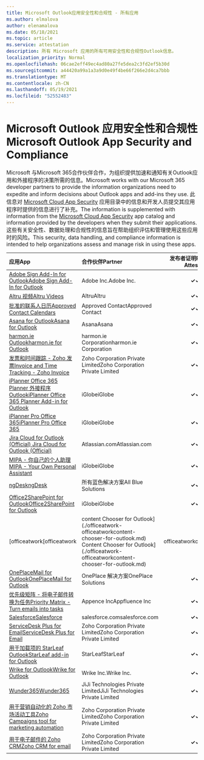 ```yaml
---
title: Microsoft Outlook应用安全性和合规性 - 所有应用
ms.author: elmalova
author: elenamalova
ms.date: 05/18/2021
ms.topic: article
ms.service: attestation
description: 所有 Microsoft 应用的所有可用安全性和合规性Outlook信息。
localization_priority: Normal
ms.openlocfilehash: 06cae2eff49ec4ad80a27fe5dea2c3fd2ef5b30d
ms.sourcegitcommit: a44420a99a1a3a9d0e49f4be66f266e2d4ca7bbb
ms.translationtype: MT
ms.contentlocale: zh-CN
ms.lasthandoff: 05/19/2021
ms.locfileid: "52552483"
---
```

# <a name="microsoft-outlook-app-security-and-compliance"></a><span data-ttu-id="bff19-103">Microsoft Outlook 应用安全性和合规性</span><span class="sxs-lookup"><span data-stu-id="bff19-103">Microsoft Outlook App Security and Compliance</span></span>

<span data-ttu-id="bff19-104">Microsoft 与Microsoft 365合作伙伴合作，为组织提供加速和通知有关Outlook应用和外接程序的决策所需的信息。</span><span class="sxs-lookup"><span data-stu-id="bff19-104">Microsoft works with our Microsoft 365 developer partners to provide the information organizations need to expedite and inform decisions about Outlook apps and add-ins they use.</span></span> <span data-ttu-id="bff19-105">此信息对 [Microsoft Cloud App Security](https://www.microsoft.com/en-us/enterprise-mobility-security/cloud-app-security) 应用目录中的信息和开发人员提交其应用程序时提供的信息进行了补充。</span><span class="sxs-lookup"><span data-stu-id="bff19-105">The information is supplemented with information from the [Microsoft Cloud App Security](https://www.microsoft.com/en-us/enterprise-mobility-security/cloud-app-security) app catalog and information provided by the developers when they submit their applications.</span></span> <span data-ttu-id="bff19-106">这些有关安全性、数据处理和合规性的信息旨在帮助组织评估和管理使用这些应用时的风险。</span><span class="sxs-lookup"><span data-stu-id="bff19-106">This security, data handling, and compliance information is intended to help organizations assess and manage risk in using these apps.</span></span>

| <span data-ttu-id="bff19-107">**应用**</span><span class="sxs-lookup"><span data-stu-id="bff19-107">**App**</span></span> | <span data-ttu-id="bff19-108">**合作伙伴**</span><span class="sxs-lookup"><span data-stu-id="bff19-108">**Partner**</span></span> | <span data-ttu-id="bff19-109">**发布者证明**</span><span class="sxs-lookup"><span data-stu-id="bff19-109">**Publisher Attested**</span></span> | <span data-ttu-id="bff19-110">**认证**</span><span class="sxs-lookup"><span data-stu-id="bff19-110">**Certified**</span></span> |
|:--------|:------------|:----------------------:|:-------------:|
| [<span data-ttu-id="bff19-111">Adobe Sign Add-In for Outlook</span><span class="sxs-lookup"><span data-stu-id="bff19-111">Adobe Sign Add-In for Outlook</span></span>](./adobe-inc-sign-add-in-for-outlook.md) | <span data-ttu-id="bff19-112">Adobe Inc.</span><span class="sxs-lookup"><span data-stu-id="bff19-112">Adobe Inc.</span></span> | <span data-ttu-id="bff19-113">**✓**</span><span class="sxs-lookup"><span data-stu-id="bff19-113">**✓**</span></span> | <img alt="Certified application badge" src="../media/certified-badge.png" height="25" width="25" /> |
| [<span data-ttu-id="bff19-114">Altru 视频</span><span class="sxs-lookup"><span data-stu-id="bff19-114">Altru Videos</span></span>](./altru-videos.md) | <span data-ttu-id="bff19-115">Altru</span><span class="sxs-lookup"><span data-stu-id="bff19-115">Altru</span></span> | <span data-ttu-id="bff19-116">**✓**</span><span class="sxs-lookup"><span data-stu-id="bff19-116">**✓**</span></span> |  |
| [<span data-ttu-id="bff19-117">批准的联系人日历</span><span class="sxs-lookup"><span data-stu-id="bff19-117">Approved Contact Calendars</span></span>](./approved-contact-calendars.md) | <span data-ttu-id="bff19-118">Approved Contact</span><span class="sxs-lookup"><span data-stu-id="bff19-118">Approved Contact</span></span> | <span data-ttu-id="bff19-119">**✓**</span><span class="sxs-lookup"><span data-stu-id="bff19-119">**✓**</span></span> |  |
| [<span data-ttu-id="bff19-120">Asana for Outlook</span><span class="sxs-lookup"><span data-stu-id="bff19-120">Asana for Outlook</span></span>](./asana-for-outlook.md) | <span data-ttu-id="bff19-121">Asana</span><span class="sxs-lookup"><span data-stu-id="bff19-121">Asana</span></span> | <span data-ttu-id="bff19-122">**✓**</span><span class="sxs-lookup"><span data-stu-id="bff19-122">**✓**</span></span> |  |
| [<span data-ttu-id="bff19-123">harmon.ie Outlook</span><span class="sxs-lookup"><span data-stu-id="bff19-123">harmon.ie for Outlook</span></span>](./harmonie-corporation-for-outlook.md) | <span data-ttu-id="bff19-124">harmon.ie Corporation</span><span class="sxs-lookup"><span data-stu-id="bff19-124">harmon.ie Corporation</span></span> | <span data-ttu-id="bff19-125">**✓**</span><span class="sxs-lookup"><span data-stu-id="bff19-125">**✓**</span></span> |  |
| [<span data-ttu-id="bff19-126">发票和时间跟踪 - Zoho 发票</span><span class="sxs-lookup"><span data-stu-id="bff19-126">Invoice and Time Tracking - Zoho Invoice</span></span>](./zoho-corporation-private-limited-invoice-and-time-tracking.md) | <span data-ttu-id="bff19-127">Zoho Corporation Private Limited</span><span class="sxs-lookup"><span data-stu-id="bff19-127">Zoho Corporation Private Limited</span></span> | <span data-ttu-id="bff19-128">**✓**</span><span class="sxs-lookup"><span data-stu-id="bff19-128">**✓**</span></span> |  |
| [<span data-ttu-id="bff19-129">iPlanner Office 365 Planner 外接程序Outlook</span><span class="sxs-lookup"><span data-stu-id="bff19-129">iPlanner Office 365 Planner Add-in for Outlook</span></span>](./iglobe-iplanner-office-365-planner-add-in-for-outlook.md) | <span data-ttu-id="bff19-130">iGlobe</span><span class="sxs-lookup"><span data-stu-id="bff19-130">iGlobe</span></span> | <span data-ttu-id="bff19-131">**✓**</span><span class="sxs-lookup"><span data-stu-id="bff19-131">**✓**</span></span> | <img alt="Certified application badge" src="../media/certified-badge.png" height="25" width="25" /> |
| [<span data-ttu-id="bff19-132">iPlanner Pro Office 365</span><span class="sxs-lookup"><span data-stu-id="bff19-132">iPlanner Pro Office 365</span></span>](./iglobe-iplanner-pro-office-365.md) | <span data-ttu-id="bff19-133">iGlobe</span><span class="sxs-lookup"><span data-stu-id="bff19-133">iGlobe</span></span> | <span data-ttu-id="bff19-134">**✓**</span><span class="sxs-lookup"><span data-stu-id="bff19-134">**✓**</span></span> | <img alt="Certified application badge" src="../media/certified-badge.png" height="25" width="25" /> |
| [<span data-ttu-id="bff19-135">Jira Cloud for Outlook (Official) </span><span class="sxs-lookup"><span data-stu-id="bff19-135">Jira Cloud for Outlook (Official)</span></span>](./atlassiancom-jira-cloud-for-outlook-official.md) | <span data-ttu-id="bff19-136">Atlassian.com</span><span class="sxs-lookup"><span data-stu-id="bff19-136">Atlassian.com</span></span> | <span data-ttu-id="bff19-137">**✓**</span><span class="sxs-lookup"><span data-stu-id="bff19-137">**✓**</span></span> |  |
| [<span data-ttu-id="bff19-138">MIPA - 你自己的个人助理</span><span class="sxs-lookup"><span data-stu-id="bff19-138">MIPA - Your Own Personal Assistant</span></span>](./iglobe-mipa-your-own-personal-assistant.md) | <span data-ttu-id="bff19-139">iGlobe</span><span class="sxs-lookup"><span data-stu-id="bff19-139">iGlobe</span></span> | <span data-ttu-id="bff19-140">**✓**</span><span class="sxs-lookup"><span data-stu-id="bff19-140">**✓**</span></span> | <img alt="Certified application badge" src="../media/certified-badge.png" height="25" width="25" /> |
| [<span data-ttu-id="bff19-141">ngDesk</span><span class="sxs-lookup"><span data-stu-id="bff19-141">ngDesk</span></span>](./all-blue-solutions-ngdesk.md) | <span data-ttu-id="bff19-142">所有蓝色解决方案</span><span class="sxs-lookup"><span data-stu-id="bff19-142">All Blue Solutions</span></span> | <span data-ttu-id="bff19-143">**✓**</span><span class="sxs-lookup"><span data-stu-id="bff19-143">**✓**</span></span> |  |
| [<span data-ttu-id="bff19-144">Office2SharePoint for Outlook</span><span class="sxs-lookup"><span data-stu-id="bff19-144">Office2SharePoint for Outlook</span></span>](./iglobe-office2sharepoint-for-outlook.md) | <span data-ttu-id="bff19-145">iGlobe</span><span class="sxs-lookup"><span data-stu-id="bff19-145">iGlobe</span></span> | <span data-ttu-id="bff19-146">**✓**</span><span class="sxs-lookup"><span data-stu-id="bff19-146">**✓**</span></span> | <img alt="Certified application badge" src="../media/certified-badge.png" height="25" width="25" /> |
| <span data-ttu-id="bff19-147">[officeatwork</span><span class="sxs-lookup"><span data-stu-id="bff19-147">[officeatwork</span></span> | <span data-ttu-id="bff19-148">content Chooser for Outlook] (./officeatwork-officeatworkcontent-chooser-for-outlook.md) </span><span class="sxs-lookup"><span data-stu-id="bff19-148">Content Chooser for Outlook](./officeatwork-officeatworkcontent-chooser-for-outlook.md)</span></span> | <span data-ttu-id="bff19-149">officeatwork</span><span class="sxs-lookup"><span data-stu-id="bff19-149">officeatwork</span></span> | <span data-ttu-id="bff19-150">**✓**</span><span class="sxs-lookup"><span data-stu-id="bff19-150">**✓**</span></span> | <img alt="Certified application badge" src="../media/certified-badge.png" height="25" width="25" /> |
| [<span data-ttu-id="bff19-151">OnePlaceMail for Outlook</span><span class="sxs-lookup"><span data-stu-id="bff19-151">OnePlaceMail for Outlook</span></span>](./oneplace-solutions-oneplacemail-for-outlook.md) | <span data-ttu-id="bff19-152">OnePlace 解决方案</span><span class="sxs-lookup"><span data-stu-id="bff19-152">OnePlace Solutions</span></span> | <span data-ttu-id="bff19-153">**✓**</span><span class="sxs-lookup"><span data-stu-id="bff19-153">**✓**</span></span> |  |
| [<span data-ttu-id="bff19-154">优先级矩阵 - 将电子邮件转换为任务</span><span class="sxs-lookup"><span data-stu-id="bff19-154">Priority Matrix - Turn emails into tasks</span></span>](./appfluence-inc-priority-matrix-turn-emails-into-tasks.md) | <span data-ttu-id="bff19-155">Appence Inc</span><span class="sxs-lookup"><span data-stu-id="bff19-155">Appfluence Inc</span></span> | <span data-ttu-id="bff19-156">**✓**</span><span class="sxs-lookup"><span data-stu-id="bff19-156">**✓**</span></span> | <img alt="Certified application badge" src="../media/certified-badge.png" height="25" width="25" /> |
| [<span data-ttu-id="bff19-157">Salesforce</span><span class="sxs-lookup"><span data-stu-id="bff19-157">Salesforce</span></span>](./salesforcecom-salesforce.md) | <span data-ttu-id="bff19-158">salesforce.com</span><span class="sxs-lookup"><span data-stu-id="bff19-158">salesforce.com</span></span> | <span data-ttu-id="bff19-159">**✓**</span><span class="sxs-lookup"><span data-stu-id="bff19-159">**✓**</span></span> |  |
| [<span data-ttu-id="bff19-160">ServiceDesk Plus for Email</span><span class="sxs-lookup"><span data-stu-id="bff19-160">ServiceDesk Plus for Email</span></span>](./zoho-corporation-private-limited-servicedesk-plus-for-email.md) | <span data-ttu-id="bff19-161">Zoho Corporation Private Limited</span><span class="sxs-lookup"><span data-stu-id="bff19-161">Zoho Corporation Private Limited</span></span> | <span data-ttu-id="bff19-162">**✓**</span><span class="sxs-lookup"><span data-stu-id="bff19-162">**✓**</span></span> |  |
| [<span data-ttu-id="bff19-163">用于加载项的 StarLeaf Outlook</span><span class="sxs-lookup"><span data-stu-id="bff19-163">StarLeaf add-in for Outlook</span></span>](./starleaf-add-in-for-outlook.md) | <span data-ttu-id="bff19-164">StarLeaf</span><span class="sxs-lookup"><span data-stu-id="bff19-164">StarLeaf</span></span> | <span data-ttu-id="bff19-165">**✓**</span><span class="sxs-lookup"><span data-stu-id="bff19-165">**✓**</span></span> |  |
| [<span data-ttu-id="bff19-166">Wrike for Outlook</span><span class="sxs-lookup"><span data-stu-id="bff19-166">Wrike for Outlook</span></span>](./wrike-inc-for-outlook.md) | <span data-ttu-id="bff19-167">Wrike Inc.</span><span class="sxs-lookup"><span data-stu-id="bff19-167">Wrike Inc.</span></span> | <span data-ttu-id="bff19-168">**✓**</span><span class="sxs-lookup"><span data-stu-id="bff19-168">**✓**</span></span> | <img alt="Certified application badge" src="../media/certified-badge.png" height="25" width="25" /> |
| [<span data-ttu-id="bff19-169">Wunder365</span><span class="sxs-lookup"><span data-stu-id="bff19-169">Wunder365</span></span>](./jiji-technologies-private-limited-wunder365.md) | <span data-ttu-id="bff19-170">JiJi Technologies Private Limited</span><span class="sxs-lookup"><span data-stu-id="bff19-170">JiJi Technologies Private Limited</span></span> | <span data-ttu-id="bff19-171">**✓**</span><span class="sxs-lookup"><span data-stu-id="bff19-171">**✓**</span></span> |  |
| [<span data-ttu-id="bff19-172">用于营销自动化的 Zoho 市场活动工具</span><span class="sxs-lookup"><span data-stu-id="bff19-172">Zoho Campaigns tool for marketing automation</span></span>](./zoho-corporation-private-limited-campaigns-tool-for-marketing-automation.md) | <span data-ttu-id="bff19-173">Zoho Corporation Private Limited</span><span class="sxs-lookup"><span data-stu-id="bff19-173">Zoho Corporation Private Limited</span></span> | <span data-ttu-id="bff19-174">**✓**</span><span class="sxs-lookup"><span data-stu-id="bff19-174">**✓**</span></span> |  |
| [<span data-ttu-id="bff19-175">用于电子邮件的 Zoho CRM</span><span class="sxs-lookup"><span data-stu-id="bff19-175">Zoho CRM for email</span></span>](./zoho-corporation-private-limited-crm-for-email.md) | <span data-ttu-id="bff19-176">Zoho Corporation Private Limited</span><span class="sxs-lookup"><span data-stu-id="bff19-176">Zoho Corporation Private Limited</span></span> | <span data-ttu-id="bff19-177">**✓**</span><span class="sxs-lookup"><span data-stu-id="bff19-177">**✓**</span></span> |  |
